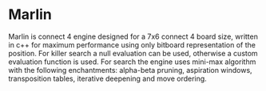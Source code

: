 # Marlin

Marlin is connect 4 engine designed for a 7x6 connect 4 board size, written in c++ for maximum performance using only bitboard representation of the position. For killer search a null evaluation can be used, otherwise a custom evaluation function is used. For search the engine uses mini-max algorithm with the following enchantments: alpha-beta pruning, aspiration windows, transposition tables, iterative deepening and move ordering.